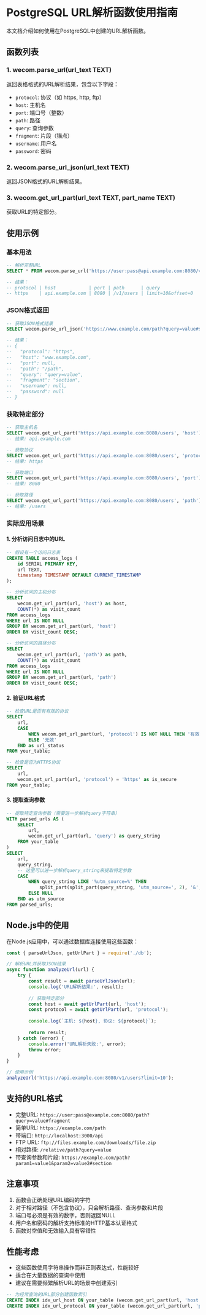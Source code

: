 # PostgreSQL URL解析函数使用指南

本文档介绍如何使用在PostgreSQL中创建的URL解析函数。

## 函数列表

### 1. wecom.parse_url(url_text TEXT)
返回表格格式的URL解析结果，包含以下字段：
- `protocol`: 协议（如 https, http, ftp）
- `host`: 主机名
- `port`: 端口号（整数）
- `path`: 路径
- `query`: 查询参数
- `fragment`: 片段（锚点）
- `username`: 用户名
- `password`: 密码

### 2. wecom.parse_url_json(url_text TEXT)
返回JSON格式的URL解析结果。

### 3. wecom.get_url_part(url_text TEXT, part_name TEXT)
获取URL的特定部分。

## 使用示例

### 基本用法

```sql
-- 解析完整URL
SELECT * FROM wecom.parse_url('https://user:pass@api.example.com:8080/v1/users?limit=10&offset=0#results');

-- 结果：
-- protocol | host            | port | path      | query              | fragment | username | password
-- https    | api.example.com | 8080 | /v1/users | limit=10&offset=0  | results  | user     | pass
```

### JSON格式返回

```sql
-- 获取JSON格式结果
SELECT wecom.parse_url_json('https://www.example.com/path?query=value#section');

-- 结果：
-- {
--   "protocol": "https",
--   "host": "www.example.com",
--   "port": null,
--   "path": "/path",
--   "query": "query=value",
--   "fragment": "section",
--   "username": null,
--   "password": null
-- }
```

### 获取特定部分

```sql
-- 获取主机名
SELECT wecom.get_url_part('https://api.example.com:8080/users', 'host');
-- 结果: api.example.com

-- 获取协议
SELECT wecom.get_url_part('https://api.example.com:8080/users', 'protocol');
-- 结果: https

-- 获取端口
SELECT wecom.get_url_part('https://api.example.com:8080/users', 'port');
-- 结果: 8080

-- 获取路径
SELECT wecom.get_url_part('https://api.example.com:8080/users', 'path');
-- 结果: /users
```

### 实际应用场景

#### 1. 分析访问日志中的URL

```sql
-- 假设有一个访问日志表
CREATE TABLE access_logs (
    id SERIAL PRIMARY KEY,
    url TEXT,
    timestamp TIMESTAMP DEFAULT CURRENT_TIMESTAMP
);

-- 分析访问的主机分布
SELECT 
    wecom.get_url_part(url, 'host') as host,
    COUNT(*) as visit_count
FROM access_logs 
WHERE url IS NOT NULL
GROUP BY wecom.get_url_part(url, 'host')
ORDER BY visit_count DESC;

-- 分析访问的路径分布
SELECT 
    wecom.get_url_part(url, 'path') as path,
    COUNT(*) as visit_count
FROM access_logs 
WHERE url IS NOT NULL
GROUP BY wecom.get_url_part(url, 'path')
ORDER BY visit_count DESC;
```

#### 2. 验证URL格式

```sql
-- 检查URL是否有有效的协议
SELECT 
    url,
    CASE 
        WHEN wecom.get_url_part(url, 'protocol') IS NOT NULL THEN '有效'
        ELSE '无效'
    END as url_status
FROM your_table;

-- 检查是否为HTTPS协议
SELECT 
    url,
    wecom.get_url_part(url, 'protocol') = 'https' as is_secure
FROM your_table;
```

#### 3. 提取查询参数

```sql
-- 提取特定查询参数（需要进一步解析query字符串）
WITH parsed_urls AS (
    SELECT 
        url,
        wecom.get_url_part(url, 'query') as query_string
    FROM your_table
)
SELECT 
    url,
    query_string,
    -- 这里可以进一步解析query_string来提取特定参数
    CASE 
        WHEN query_string LIKE '%utm_source=%' THEN 
            split_part(split_part(query_string, 'utm_source=', 2), '&', 1)
        ELSE NULL
    END as utm_source
FROM parsed_urls;
```

## Node.js中的使用

在Node.js应用中，可以通过数据库连接使用这些函数：

```javascript
const { parseUrlJson, getUrlPart } = require('./db');

// 解析URL并获取JSON结果
async function analyzeUrl(url) {
    try {
        const result = await parseUrlJson(url);
        console.log('URL解析结果:', result);
        
        // 获取特定部分
        const host = await getUrlPart(url, 'host');
        const protocol = await getUrlPart(url, 'protocol');
        
        console.log(`主机: ${host}, 协议: ${protocol}`);
        
        return result;
    } catch (error) {
        console.error('URL解析失败:', error);
        throw error;
    }
}

// 使用示例
analyzeUrl('https://api.example.com:8080/v1/users?limit=10');
```

## 支持的URL格式

- 完整URL: `https://user:pass@example.com:8080/path?query=value#fragment`
- 简单URL: `https://example.com/path`
- 带端口: `http://localhost:3000/api`
- FTP URL: `ftp://files.example.com/downloads/file.zip`
- 相对路径: `/relative/path?query=value`
- 带查询参数和片段: `https://example.com/path?param1=value1&param2=value2#section`

## 注意事项

1. 函数会正确处理URL编码的字符
2. 对于相对路径（不包含协议），只会解析路径、查询参数和片段
3. 端口号必须是有效的数字，否则返回NULL
4. 用户名和密码的解析支持标准的HTTP基本认证格式
5. 函数对空值和无效输入具有容错性

## 性能考虑

- 这些函数使用字符串操作而非正则表达式，性能较好
- 适合在大量数据的查询中使用
- 建议在需要频繁解析URL的场景中创建索引

```sql
-- 为经常查询的URL部分创建函数索引
CREATE INDEX idx_url_host ON your_table (wecom.get_url_part(url, 'host'));
CREATE INDEX idx_url_protocol ON your_table (wecom.get_url_part(url, 'protocol'));
```